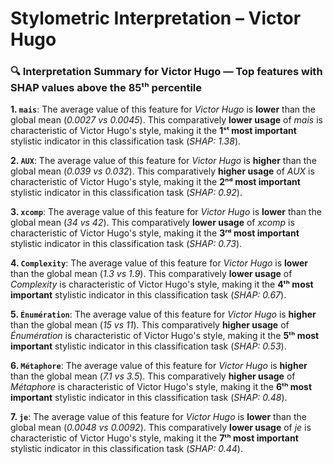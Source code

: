 # Stylometric Interpretation – Victor Hugo

### 🔍 Interpretation Summary for **Victor Hugo** — Top features with SHAP values above the 85ᵗʰ percentile

**1. `mais`**: The average value of this feature for *Victor Hugo* is **lower** than the global mean (*0.0027 vs 0.0045*). This comparatively **lower usage** of *mais* is characteristic of Victor Hugo's style, making it the **1ˢᵗ most important** stylistic indicator in this classification task (*SHAP: 1.38*).

**2. `AUX`**: The average value of this feature for *Victor Hugo* is **higher** than the global mean (*0.039 vs 0.032*). This comparatively **higher usage** of *AUX* is characteristic of Victor Hugo's style, making it the **2ⁿᵈ most important** stylistic indicator in this classification task (*SHAP: 0.92*).

**3. `xcomp`**: The average value of this feature for *Victor Hugo* is **lower** than the global mean (*34 vs 42*). This comparatively **lower usage** of *xcomp* is characteristic of Victor Hugo's style, making it the **3ʳᵈ most important** stylistic indicator in this classification task (*SHAP: 0.73*).

**4. `Complexity`**: The average value of this feature for *Victor Hugo* is **lower** than the global mean (*1.3 vs 1.9*). This comparatively **lower usage** of *Complexity* is characteristic of Victor Hugo's style, making it the **4ᵗʰ most important** stylistic indicator in this classification task (*SHAP: 0.67*).

**5. `Énumération`**: The average value of this feature for *Victor Hugo* is **higher** than the global mean (*15 vs 11*). This comparatively **higher usage** of *Énumération* is characteristic of Victor Hugo's style, making it the **5ᵗʰ most important** stylistic indicator in this classification task (*SHAP: 0.53*).

**6. `Métaphore`**: The average value of this feature for *Victor Hugo* is **higher** than the global mean (*7.1 vs 3.5*). This comparatively **higher usage** of *Métaphore* is characteristic of Victor Hugo's style, making it the **6ᵗʰ most important** stylistic indicator in this classification task (*SHAP: 0.48*).

**7. `je`**: The average value of this feature for *Victor Hugo* is **lower** than the global mean (*0.0048 vs 0.0092*). This comparatively **lower usage** of *je* is characteristic of Victor Hugo's style, making it the **7ᵗʰ most important** stylistic indicator in this classification task (*SHAP: 0.44*).

